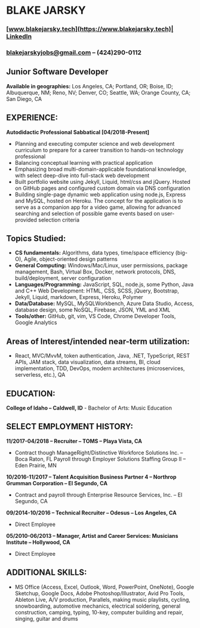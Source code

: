 # **BLAKE JARSKY**
### [www.blakejarsky.tech](https://www.blakejarsky.tech)| [LinkedIn](https://linkedin.com/in/blakejarsky)
### [blakejarskyjobs@gmail.com](mailto:blakejarskyjobs@gmail.com) – (424)290-0112
## Junior Software Developer
**Available in geographies:** Los Angeles, CA; Portland, OR; Boise, ID; Albuquerque, NM; Reno, NV; Denver, CO; Seattle, WA; Orange County, CA; San Diego, CA

## **EXPERIENCE:**
**Autodidactic Professional Sabbatical [04/2018-Present]**
- Planning and executing computer science and web development curriculum to prepare for a career transition to hands-on technology professional
- Balancing conceptual learning with practical application
- Emphasizing broad multi-domain-applicable foundational knowledge, with select deep-dive into full-stack web development
- Built portfolio website using Jekyll, Liquid, html/css and jQuery. Hosted on GitHub pages and configured custom domain via DNS configuration
- Building single-page dynamic web application using node.js, Express and MySQL, hosted on Heroku. The concept for the application is to serve as a companion app for a video game, allowing for advanced searching and selection of possible game events based on user-provided selection criteria

## **Topics Studied:**
- **CS fundamentals:** Algorithms, data types, time/space efficiency (big-O), Agile, object-oriented design patterns
- **General Computing:** Windows/Mac/Linux, user permissions, package management, Bash, Virtual Box, Docker, network protocols, DNS, build/deployment, server configuration
- **Languages/Programming:** JavaScript, SQL, node.js, some Python, Java and C++
Web Development: HTML, CSS, SCSS, jQuery, Bootstrap, Jekyll, Liquid, markdown, Express, Heroku, Polymer
- **Data/Database:** MySQL, MySQLWorkbench, Azure Data Studio, Access, database design, some NoSQL, Firebase, JSON, YML and XML
- **Tools/other:** GitHub, git, vim, VS Code, Chrome Developer Tools, Google Analytics

## **Areas of Interest/intended near-term utilization:**
- React, MVC/MvvM, token authentication, Java, .NET, TypeScript, REST APIs, JAM stack, data visualization, data streams, BI, cloud implementation, TDD, DevOps, modern architectures (microservices, serverless, etc.), QA

## **EDUCATION:**
**College of Idaho – Caldwell, ID** - Bachelor of Arts: Music Education

## **SELECT EMPLOYMENT HISTORY:**
**11/2017-04/2018 – Recruiter – TOMS – Playa Vista, CA**
- Contract though ManageRight/Distinctive Workforce Solutions Inc. – Boca Raton, FL
Payroll through Employer Solutions Staffing Group II – Eden Prairie, MN

**10/2016-11/2017 – Talent Acquisition Business Partner 4 – Northrop Grumman Corporation – El Segundo, CA**
- Contract and payroll through Enterprise Resource Services, Inc. – El Segundo, CA

**09/2014-10/2016 – Technical Recruiter – Odesus – Los Angeles, CA**
- Direct Employee

**05/2010-06/2013 – Manager, Artist and Career Services:  Musicians Institute – Hollywood, CA**
- Direct Employee 

## **ADDITIONAL SKILLS:**
- MS Office (Access, Excel, Outlook, Word, PowerPoint, OneNote), Google Sketchup, Google Docs, Adobe Photoshop/Illustrator, Avid Pro Tools, Ableton Live, A/V production, Parallels, making music playlists, cycling, snowboarding, automotive mechanics, electrical soldering, general construction, camping, typing, 10-key, computer building and repair, singing, guitar and drums



